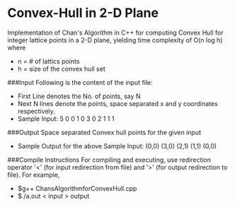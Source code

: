 # Convex-Hull in 2-D Plane
Implementation of Chan's Algorithm in C++ for computing Convex Hull for integer lattice points in a 2-D plane, yielding time complexity of O(n log h) where
  - n = # of lattics points
  - h = size of the convex hull set

###Input
Following is the content of the input file:
  - First Line denotes the No. of points, say N
  - Next N lines denote the points, space separated x and y coordinates respectively.
  - Sample Input:
      5
      0 0
      1 0
      3 0
      2 1
      1 1

###Output
Space separated Convex hull points for the given input
  - Sample Output for the above Sample Input:
      (0,0) (3,0) (2,1) (1,1) (0,0)

###Compile Instructions
For compiling and executing, use redirection operator '<' (for input redirection from file) and '>' (for output redirection to file). For example,
  - $g++ ChansAlgorithmforConvexHull.cpp
  - $./a.out < input > output



